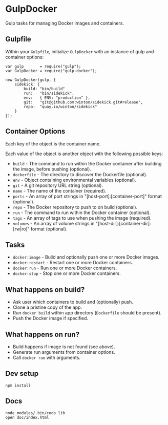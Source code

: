 # GulpDocker

Gulp tasks for managing Docker images and containers.

## Gulpfile

Within your `Gulpfile`, initialize `GulpDocker` with an instance of gulp and container options:

	var gulp       = require("gulp");
	var GulpDocker = require("gulp-docker");

	new GulpDocker(gulp, {
		sidekick: {
			build: "bin/build"
			run:   "bin/sidekick",
			env:   { ENV: "production" },
			git:   "git@github.com:winton/sidekick.git#release",
			repo:  "quay.io/winton/sidekick"
		}
	});

## Container Options

Each key of the object is the container name.

Each value of the object is another object with the following possible keys:

* `build` - The command to run within the Docker container after building the image, before pushing (optional).
* `dockerfile` - The directory to discover the Dockerfile (optional).
* `env` - Object containing environmental variables (optional).
* `git` - A git repository URL string (optional).
* `name` - The name of the container (required).
* `ports` - An array of port strings in "[host-port]:[container-port]" format (optional).
* `repo` - The Docker repository to push to on build (optional).
* `run` - The command to run within the Docker container (optional).
* `tags` - An array of tags to use when pushing the image (required).
* `volumes` - An array of volume strings in "[host-dir]:[container-dir]:[rw|ro]" format (optional).

## Tasks

* `docker:image` - Build and optionally push one or more Docker images.
* `docker:restart` - Restart one or more Docker containers.
* `docker:run` - Run one or more Docker containers.
* `docker:stop` - Stop one or more Docker containers.

## What happens on build?

* Ask user which containers to build and (optionally) push.
* Clone a pristine copy of the app.
* Run `docker build` within app directory (`Dockerfile` should be present).
* Push the Docker image if specified.

## What happens on run?

* Build happens if image is not found (see above).
* Generate run arguments from container options.
* Call `docker run` with arguments.

## Dev setup

	npm install

## Docs

	node_modules/.bin/codo lib
	open doc/index.html
